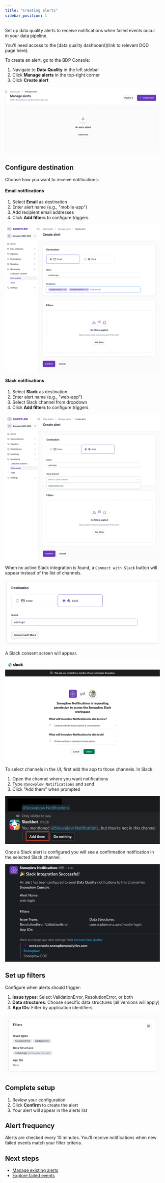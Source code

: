 ```yaml
---
title: "Creating alerts"
sidebar_position: 1
---
```


Set up data quality alerts to receive notifications when failed events occur in your data pipeline.


You'll need access to the [data quality dashboard](link to relevant DQD page here).

To create an alert, go to the BDP Console:
1. Navigate to **Data Quality** in the left sidebar
2. Click **Manage alerts** in the top-right corner
3. Click **Create alert**

![Create alert form](images/dq_create_alert.png)

## Configure destination

Choose how you want to receive notifications:

#### Email notifications

1. Select **Email** as destination
2. Enter alert name (e.g., "mobile-app")
3. Add recipient email addresses
4. Click **Add filters** to configure triggers

![Email destination configuration](images/dq_create_email_alert.png)

#### Slack notifications

1. Select **Slack** as destination
2. Enter alert name (e.g., "web-app")
3. Select Slack channel from dropdown
4. Click **Add filters** to configure triggers

![Slack destination configuration](images/dq_create_slack_alert.png)

When no active Slack integration is found, a `Connect with Slack` button will appear instead of the list of channels.

![Connect to Slack](images/dq_connect_slack.png)

A Slack consent screen will appear.

![Slack consent](images/dq_slack.png)

To select channels in the UI, first add the app to those channels. In Slack:

1. Open the channel where you want notifications
2. Type `@Snowplow Notifications` and send
3. Click "Add them" when prompted

![Invite to Slack](images/dq_slack_invite.png)

Once a Slack alert is configured you will see a confirmation notification in the selected Slack channel.

![Slack confirmation](images/dq_slack_confirmation.png)

## Set up filters

Configure when alerts should trigger:

1. **Issue types**: Select ValidationError, ResolutionError, or both
2. **Data structures**: Choose specific data structures (all versions will apply)
3. **App IDs**: Filter by application identifiers

![Filter configuration](images/dq_filters.png)

## Complete setup

1. Review your configuration
2. Click **Confirm** to create the alert
3. Your alert will appear in the alerts list

## Alert frequency

Alerts are checked every 10 minutes. You'll receive notifications when new failed events match your filter criteria.

## Next steps

- [Manage existing alerts](/docs/data-product-studio/data-quality/failed-events/monitoring-failed-events/alerts/data-quality-alerts/managing-alerts/index.md)
- [Explore failed events](/docs/data-product-studio/data-quality/failed-events/exploring-failed-events/index.md)
